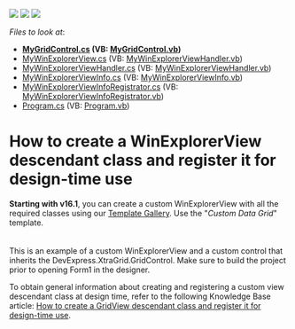 <!-- default badges list -->
![](https://img.shields.io/endpoint?url=https://codecentral.devexpress.com/api/v1/VersionRange/128626751/13.2.5%2B)
[![](https://img.shields.io/badge/Open_in_DevExpress_Support_Center-FF7200?style=flat-square&logo=DevExpress&logoColor=white)](https://supportcenter.devexpress.com/ticket/details/T122347)
[![](https://img.shields.io/badge/📖_How_to_use_DevExpress_Examples-e9f6fc?style=flat-square)](https://docs.devexpress.com/GeneralInformation/403183)
<!-- default badges end -->
<!-- default file list -->
*Files to look at*:

* **[MyGridControl.cs](./CS/MyWinExplorerView/MyGridControl.cs) (VB: [MyGridControl.vb](./VB/MyWinExplorerView/MyGridControl.vb))**
* [MyWinExplorerView.cs](./CS/MyWinExplorerView/MyWinExplorerView.cs) (VB: [MyWinExplorerViewHandler.vb](./VB/MyWinExplorerView/MyWinExplorerViewHandler.vb))
* [MyWinExplorerViewHandler.cs](./CS/MyWinExplorerView/MyWinExplorerViewHandler.cs) (VB: [MyWinExplorerViewHandler.vb](./VB/MyWinExplorerView/MyWinExplorerViewHandler.vb))
* [MyWinExplorerViewInfo.cs](./CS/MyWinExplorerView/MyWinExplorerViewInfo.cs) (VB: [MyWinExplorerViewInfo.vb](./VB/MyWinExplorerView/MyWinExplorerViewInfo.vb))
* [MyWinExplorerViewInfoRegistrator.cs](./CS/MyWinExplorerView/MyWinExplorerViewInfoRegistrator.cs) (VB: [MyWinExplorerViewInfoRegistrator.vb](./VB/MyWinExplorerView/MyWinExplorerViewInfoRegistrator.vb))
* [Program.cs](./CS/MyWinExplorerView/Program.cs) (VB: [Program.vb](./VB/MyWinExplorerView/Program.vb))
<!-- default file list end -->
# How to create a WinExplorerView descendant class and register it for design-time use


<p><strong>Starting with v16.1</strong>, you can create a custom WinExplorerView with all the required classes using our <a href="https://documentation.devexpress.com/#WindowsForms/CustomDocument16492">Template Gallery</a>. Use the "<em>Custom Data Grid</em>" template.<br><br><br>This is an example of a custom WinExplorerView and a custom control that inherits the DevExpress.XtraGrid.GridControl. Make sure to build the project prior to opening Form1 in the designer.</p>
<p>To obtain general information about creating and registering a custom view descendant class at design time, refer to the following Knowledge Base article: <a href="https://www.devexpress.com/Support/Center/p/A859">How to create a GridView descendant class and register it for design-time use</a>.</p>

<br/>


